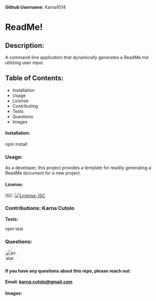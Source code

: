 
**Github Username:**
 Karna1014
 
 # ReadMe!
 
 ## Description: 
 A command-line application that dynamically generates a ReadMe.md utilizing user input.
 
 ## Table of Contents: 
  * Installation 
  * Usage 
  * License 
  * Contributing 
  * Tests 
  * Questions 
  * Images 
   
   #### Installation: 

   npm install
   
   ### Usage: 

   As a developer, this project provides a template for readily generating a ReadMe document for a new project. 
   
   #### License: 

   ISC: [![License: ISC](https://img.shields.io/badge/License-ISC-blue.svg)](https://opensource.org/licenses/ISC)
   
   ### Contributions: Karna Cutolo
   
   **Tests:**
   
   npm test
   
   ### Questions: 
   <img src="https://avatars3.githubusercontent.com/u/57597042?v=4" alt="avatar" style="border-radius: 16px" width="40px" />
   
   #### If you have any questions about this repo, please reach out: 

   **Email: karna.cutolo@gmail.com**
     
   #### Images:

